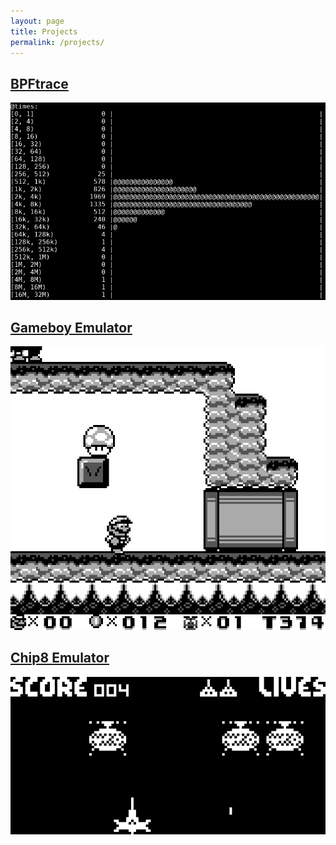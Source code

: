 ```yaml
---
layout: page
title: Projects
permalink: /projects/
---
```


## [BPFtrace](/bpftrace)

[![BPFtrace](/images/bpftrace.png)](/bpftrace)

## [Gameboy Emulator](/gameboy)

[![Gameboy](/images/gameboy/supermario2_ants.png)](/gameboy)

## [Chip8 Emulator](/chip8)

[![Chip8](/images/chip8/super-spacefig.png)](/chip8)
